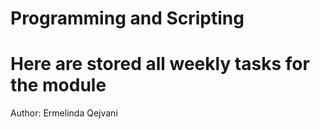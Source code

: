 # Programming and Scripting
# Here are stored all weekly tasks for the module
Author: Ermelinda Qejvani
